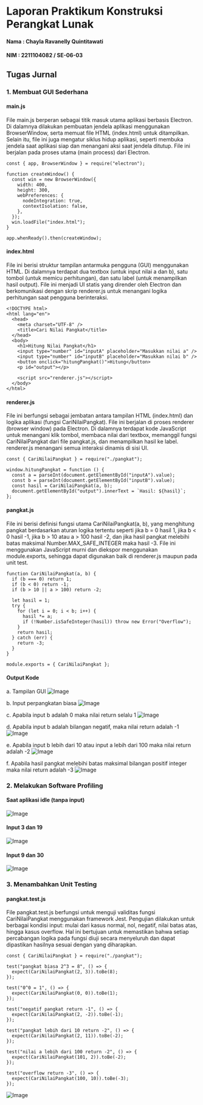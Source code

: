  # Laporan Praktikum Konstruksi Perangkat Lunak

#### Nama : Chayla Ravanelly Quintitawati

#### NIM : 2211104082 / SE-06-03

## Tugas Jurnal

### 1. Membuat GUI Sederhana

#### main.js

File main.js berperan sebagai titik masuk utama aplikasi berbasis Electron. Di dalamnya dilakukan pembuatan jendela aplikasi menggunakan BrowserWindow, serta memuat file HTML (index.html) untuk ditampilkan. Selain itu, file ini juga mengatur siklus hidup aplikasi, seperti membuka jendela saat aplikasi siap dan menangani aksi saat jendela ditutup. File ini berjalan pada proses utama (main process) dari Electron.

```
const { app, BrowserWindow } = require("electron");

function createWindow() {
  const win = new BrowserWindow({
    width: 400,
    height: 300,
    webPreferences: {
      nodeIntegration: true,
      contextIsolation: false,
    },
  });
  win.loadFile("index.html");
}

app.whenReady().then(createWindow);
```

#### index.html

File ini berisi struktur tampilan antarmuka pengguna (GUI) menggunakan HTML. Di dalamnya terdapat dua textbox (untuk input nilai a dan b), satu tombol (untuk memicu perhitungan), dan satu label (untuk menampilkan hasil output). File ini menjadi UI statis yang dirender oleh Electron dan berkomunikasi dengan skrip renderer.js untuk menangani logika perhitungan saat pengguna berinteraksi.


```
<!DOCTYPE html>
<html lang="en">
  <head>
    <meta charset="UTF-8" />
    <title>Cari Nilai Pangkat</title>
  </head>
  <body>
    <h1>Hitung Nilai Pangkat</h1>
    <input type="number" id="inputA" placeholder="Masukkan nilai a" />
    <input type="number" id="inputB" placeholder="Masukkan nilai b" />
    <button onclick="hitungPangkat()">Hitung</button>
    <p id="output"></p>

    <script src="renderer.js"></script>
  </body>
</html>
```

#### renderer.js

File ini berfungsi sebagai jembatan antara tampilan HTML (index.html) dan logika aplikasi (fungsi CariNilaiPangkat). File ini berjalan di proses renderer (browser window) pada Electron. Di dalamnya terdapat kode JavaScript untuk menangani klik tombol, membaca nilai dari textbox, memanggil fungsi CariNilaiPangkat dari file pangkat.js, dan menampilkan hasil ke label. renderer.js menangani semua interaksi dinamis di sisi UI.

```
const { CariNilaiPangkat } = require("./pangkat");

window.hitungPangkat = function () {
  const a = parseInt(document.getElementById("inputA").value);
  const b = parseInt(document.getElementById("inputB").value);
  const hasil = CariNilaiPangkat(a, b);
  document.getElementById("output").innerText = `Hasil: ${hasil}`;
};
```

#### pangkat.js

File ini berisi definisi fungsi utama CariNilaiPangkat(a, b), yang menghitung pangkat berdasarkan aturan logika tertentu seperti jika b = 0 hasil 1, jika b < 0 hasil -1, jika b > 10 atau a > 100 hasil -2, dan jika hasil pangkat melebihi batas maksimal Number.MAX_SAFE_INTEGER maka hasil -3. File ini menggunakan JavaScript murni dan diekspor menggunakan module.exports, sehingga dapat digunakan baik di renderer.js maupun pada unit test.

```
function CariNilaiPangkat(a, b) {
  if (b === 0) return 1;
  if (b < 0) return -1;
  if (b > 10 || a > 100) return -2;

  let hasil = 1;
  try {
    for (let i = 0; i < b; i++) {
      hasil *= a;
      if (!Number.isSafeInteger(hasil)) throw new Error("Overflow");
    }
    return hasil;
  } catch (err) {
    return -3;
  }
}

module.exports = { CariNilaiPangkat };
```

#### Output Kode

a. Tampilan GUI
![Image](https://github.com/chaylaz/Foto-Praktikum-KPL/blob/main/Modul12/Jurnal/tampilan%20gui.png)

b. Input perpangkatan biasa
![Image](https://github.com/chaylaz/Foto-Praktikum-KPL/blob/main/Modul12/Jurnal/81.png)

c. Apabila input b adalah 0 maka nilai return selalu 1
![Image](https://github.com/chaylaz/Foto-Praktikum-KPL/blob/main/Modul12/Jurnal/1.png)

d. Apabila input b adalah bilangan negatif, maka nilai return adalah -1
![Image](https://github.com/chaylaz/Foto-Praktikum-KPL/blob/main/Modul12/Jurnal/-1.png)

e. Apabila input b lebih dari 10 atau input a lebih dari 100 maka nilai return adalah -2
![Image](https://github.com/chaylaz/Foto-Praktikum-KPL/blob/main/Modul12/Jurnal/-2.png)

f. Apabila hasil pangkat melebihi batas maksimal bilangan positif integer maka nilai return adalah -3
![Image](https://github.com/chaylaz/Foto-Praktikum-KPL/blob/main/Modul12/Jurnal/-3.png)

### 2. Melakukan Software Profiling

#### Saat aplikasi idle (tanpa input)

![Image](https://github.com/chaylaz/Foto-Praktikum-KPL/blob/main/Modul12/Jurnal/tanpa%20input.png)


#### Input 3 dan 19

![Image](https://github.com/chaylaz/Foto-Praktikum-KPL/blob/main/Modul12/Jurnal/input%203%20dan%209.png)


#### Input 9 dan 30

![Image](https://github.com/chaylaz/Foto-Praktikum-KPL/blob/main/Modul12/Jurnal/9%20%26%2030.png)


### 3. Menambahkan Unit Testing

#### pangkat.test.js

File pangkat.test.js berfungsi untuk menguji validitas fungsi CariNilaiPangkat menggunakan framework Jest. Pengujian dilakukan untuk berbagai kondisi input: mulai dari kasus normal, nol, negatif, nilai batas atas, hingga kasus overflow. Hal ini bertujuan untuk memastikan bahwa setiap percabangan logika pada fungsi diuji secara menyeluruh dan dapat dipastikan hasilnya sesuai dengan yang diharapkan.

```
const { CariNilaiPangkat } = require("./pangkat");

test("pangkat biasa 2^3 = 8", () => {
  expect(CariNilaiPangkat(2, 3)).toBe(8);
});

test("0^0 = 1", () => {
  expect(CariNilaiPangkat(0, 0)).toBe(1);
});

test("negatif pangkat return -1", () => {
  expect(CariNilaiPangkat(2, -2)).toBe(-1);
});

test("pangkat lebih dari 10 return -2", () => {
  expect(CariNilaiPangkat(2, 11)).toBe(-2);
});

test("nilai a lebih dari 100 return -2", () => {
  expect(CariNilaiPangkat(101, 2)).toBe(-2);
});

test("overflow return -3", () => {
  expect(CariNilaiPangkat(100, 10)).toBe(-3);
});
```

![Image](https://github.com/chaylaz/Foto-Praktikum-KPL/blob/main/Modul12/Jurnal/hasil%20test.png)